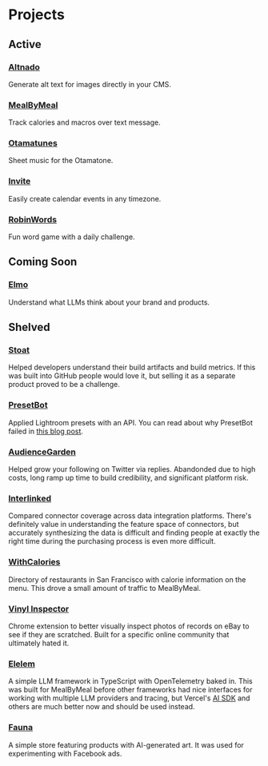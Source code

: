 # Projects

## Active

### [Altnado](https://www.altnado.com/)
Generate alt text for images directly in your CMS.

### [MealByMeal](https://mealbymeal.com/)
Track calories and macros over text message.

### [Otamatunes](https://otamatunes.com/)
Sheet music for the Otamatone.

### [Invite](https://invite.sh/)
Easily create calendar events in any timezone.

### [RobinWords](https://robinwords.com/)
Fun word game with a daily challenge.

## Coming Soon

### [Elmo](https://www.elmohq.com/)
Understand what LLMs think about your brand and products.

## Shelved

### [Stoat](https://stoat.dev/)
Helped developers understand their build artifacts and build metrics. If this was built into GitHub people would love it, but selling it as a separate product proved to be a challenge.

### [PresetBot](https://www.presetbot.com/)
Applied Lightroom presets with an API. You can read about why PresetBot failed in [this blog post](/posts/building-a-waitlist-the-wrong-way/).

### [AudienceGarden](https://www.audiencegarden.com/)
Helped grow your following on Twitter via replies. Abandonded due to high costs, long ramp up time to build credibility, and significant platform risk.

### [Interlinked](https://www.interlinked.fyi/)
Compared connector coverage across data integration platforms. There's definitely value in understanding the feature space of connectors, but accurately synthesizing the data is difficult and finding people at exactly the right time during the purchasing process is even more difficult.

### [WithCalories](https://withcalories.com/)
Directory of restaurants in San Francisco with calorie information on the menu. This drove a small amount of traffic to MealByMeal.

### [Vinyl Inspector](https://www.vinylinspector.com/)
Chrome extension to better visually inspect photos of records on eBay to see if they are scratched. Built for a specific  online community that ultimately hated it. 

### [Elelem](https://github.com/jrhizor/elelem)
A simple LLM framework in TypeScript with OpenTelemetry baked in. This was built for MealByMeal before other frameworks had nice interfaces for working with multiple LLM providers and tracing, but Vercel's [AI SDK](https://sdk.vercel.ai/) and others are much better now and should be used instead.

### [Fauna](https://fauna.so/)
A simple store featuring products with AI-generated art. It was used for experimenting with Facebook ads.
